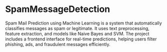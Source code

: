 # SpamMessageDetection
Spam Mail Prediction using Machine Learning is a system that automatically classifies messages as spam or legitimate. It uses text preprocessing, feature extraction, and models like Naive Bayes and SVM. The project includes a frontend interface for real-time predictions, helping users filter phishing, ads, and fraudulent messages efficiently.
